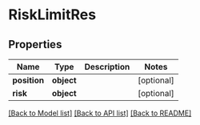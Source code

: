 # RiskLimitRes

## Properties
Name | Type | Description | Notes
------------ | ------------- | ------------- | -------------
**position** | **object** |  | [optional] 
**risk** | **object** |  | [optional] 

[[Back to Model list]](../README.md#documentation-for-models) [[Back to API list]](../README.md#documentation-for-api-endpoints) [[Back to README]](../README.md)


